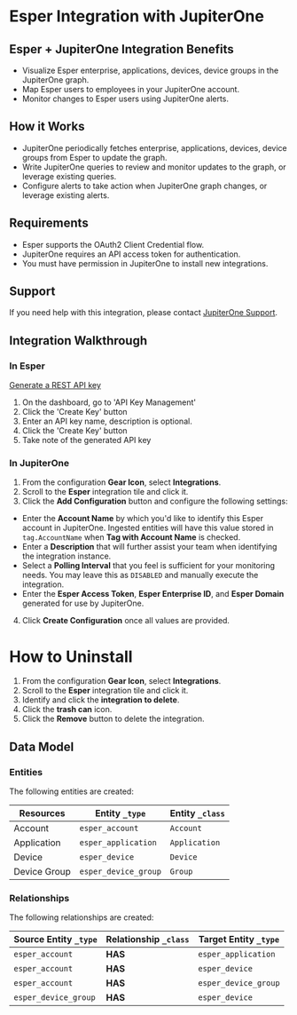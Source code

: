 # Esper Integration with JupiterOne

## Esper + JupiterOne Integration Benefits

- Visualize Esper enterprise, applications, devices, device groups in the
  JupiterOne graph.
- Map Esper users to employees in your JupiterOne account.
- Monitor changes to Esper users using JupiterOne alerts.

## How it Works

- JupiterOne periodically fetches enterprise, applications, devices, device
  groups from Esper to update the graph.
- Write JupiterOne queries to review and monitor updates to the graph, or
  leverage existing queries.
- Configure alerts to take action when JupiterOne graph changes, or leverage
  existing alerts.

## Requirements

- Esper supports the OAuth2 Client Credential flow.
- JupiterOne requires an API access token for authentication.
- You must have permission in JupiterOne to install new integrations.

## Support

If you need help with this integration, please contact
[JupiterOne Support](https://support.jupiterone.io).

## Integration Walkthrough

### In Esper

[Generate a REST API key](https://console-docs.esper.io/api/generate.html#how-to-generate-an-api-key-from-the-console)

1. On the dashboard, go to 'API Key Management'
2. Click the 'Create Key' button
3. Enter an API key name, description is optional.
4. Click the 'Create Key' button
5. Take note of the generated API key

### In JupiterOne

1. From the configuration **Gear Icon**, select **Integrations**.
2. Scroll to the **Esper** integration tile and click it.
3. Click the **Add Configuration** button and configure the following settings:

- Enter the **Account Name** by which you'd like to identify this Esper account
  in JupiterOne. Ingested entities will have this value stored in
  `tag.AccountName` when **Tag with Account Name** is checked.
- Enter a **Description** that will further assist your team when identifying
  the integration instance.
- Select a **Polling Interval** that you feel is sufficient for your monitoring
  needs. You may leave this as `DISABLED` and manually execute the integration.
- Enter the **Esper Access Token**, **Esper Enterprise ID**, and **Esper
  Domain** generated for use by JupiterOne.

4. Click **Create Configuration** once all values are provided.

# How to Uninstall

1. From the configuration **Gear Icon**, select **Integrations**.
2. Scroll to the **Esper** integration tile and click it.
3. Identify and click the **integration to delete**.
4. Click the **trash can** icon.
5. Click the **Remove** button to delete the integration.

<!-- {J1_DOCUMENTATION_MARKER_START} -->
<!--
********************************************************************************
NOTE: ALL OF THE FOLLOWING DOCUMENTATION IS GENERATED USING THE
"j1-integration document" COMMAND. DO NOT EDIT BY HAND! PLEASE SEE THE DEVELOPER
DOCUMENTATION FOR USAGE INFORMATION:

https://github.com/JupiterOne/sdk/blob/main/docs/integrations/development.md
********************************************************************************
-->

## Data Model

### Entities

The following entities are created:

| Resources    | Entity `_type`       | Entity `_class` |
| ------------ | -------------------- | --------------- |
| Account      | `esper_account`      | `Account`       |
| Application  | `esper_application`  | `Application`   |
| Device       | `esper_device`       | `Device`        |
| Device Group | `esper_device_group` | `Group`         |

### Relationships

The following relationships are created:

| Source Entity `_type` | Relationship `_class` | Target Entity `_type` |
| --------------------- | --------------------- | --------------------- |
| `esper_account`       | **HAS**               | `esper_application`   |
| `esper_account`       | **HAS**               | `esper_device`        |
| `esper_account`       | **HAS**               | `esper_device_group`  |
| `esper_device_group`  | **HAS**               | `esper_device`        |

<!--
********************************************************************************
END OF GENERATED DOCUMENTATION AFTER BELOW MARKER
********************************************************************************
-->
<!-- {J1_DOCUMENTATION_MARKER_END} -->
